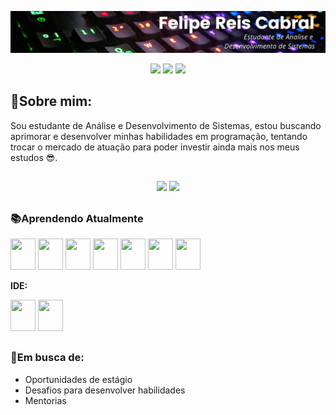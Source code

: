 ![FELIPE REIS CABRAL](https://raw.githubusercontent.com/FelipeReisCabral/FelipeReisCabral/main/Estudante%20de%20Analise%20e%20Desenvolvimento%20de%20Sistemas.png)

<center>
<div style="display: inline_block" align="center">
            <a href="https://www.linkedin.com/in/felipe-reis-cabral/" target="_blank"><img  src="https://img.shields.io/badge/LinkedIn-0077B5?style=for-the-badge&logo=linkedin&logoColor=white"  /></a>
            <a href="https://www.instagram.com/felipereis_cabral/" target="_blank"><img src="https://img.shields.io/badge/Instagram-E4405F?style=for-the-badge&logo=instagram&logoColor=white"/></a>
            <a href="mailto:felipereiscabral@gmail.com" target="_blank"><img src="https://img.shields.io/badge/Gmail-D14836?style=for-the-badge&logo=gmail&logoColor=white"/></a>                 
</div>
</center>

## 🧾**Sobre mim:**

Sou estudante de Análise e Desenvolvimento de Sistemas, estou buscando aprimorar e desenvolver minhas habilidades em programação, tentando trocar o mercado de atuação para poder investir ainda mais nos meus estudos 😎.

##

<div align="center">
  <img height=150 src="https://github-readme-stats.vercel.app/api?username=FelipeReisCabral&show_icons=true&theme=tokyonight" />
  <img height=150 src="https://github-readme-stats.vercel.app/api/top-langs/?username=FelipeReisCabral&layout=compact&theme=tokyonight"/>
</div>


##

### 📚**Aprendendo Atualmente**

<div style="display: inline_block">
            <img  src="https://cdn.jsdelivr.net/gh/devicons/devicon@latest/icons/python/python-original-wordmark.svg" width="40" height="50"/>
            <img src="https://cdn.jsdelivr.net/gh/devicons/devicon@latest/icons/javascript/javascript-original.svg" width="40" height="50"/>
            <img src="https://cdn.jsdelivr.net/gh/devicons/devicon@latest/icons/java/java-original-wordmark.svg" width="40" height="50"/>
            <img src="https://cdn.jsdelivr.net/gh/devicons/devicon@latest/icons/html5/html5-original-wordmark.svg" width="40" height="50"/>            
            <img src="https://cdn.jsdelivr.net/gh/devicons/devicon@latest/icons/css3/css3-original-wordmark.svg" width="40" height="50"/>        
            <img src="https://cdn.jsdelivr.net/gh/devicons/devicon@latest/icons/github/github-original-wordmark.svg" width="40" height="50"/>            
            <img src="https://cdn.jsdelivr.net/gh/devicons/devicon@latest/icons/git/git-original.svg" width="40" height="50"/>         
</div>

**IDE:**
<div style="display: inline_block">
            <img src="https://cdn.jsdelivr.net/gh/devicons/devicon@latest/icons/pycharm/pycharm-original.svg" width="40" height="50"/>        
            <img src="https://cdn.jsdelivr.net/gh/devicons/devicon@latest/icons/vscode/vscode-original.svg" width="40" height="50"/>      
            <p>   
</div>   

##

### **🔎Em busca de:**

* Oportunidades de estágio
* Desafios para desenvolver habilidades
* Mentorias
